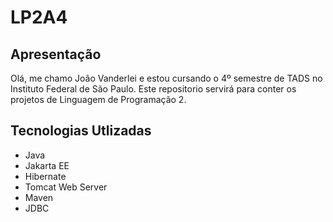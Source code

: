 <h1>LP2A4</h1>
<h2> Apresentação </h2>
<p> Olá, me chamo João Vanderlei e estou cursando o 4º semestre de TADS no Instituto Federal de São Paulo. Este repositorio servirá para conter os projetos de Linguagem de Programação 2. 
<br>

<h2>Tecnologias Utlizadas</h2>
<ul>
  <li>Java</li>
  <li>Jakarta EE</li>
  <li>Hibernate</li>
  <li>Tomcat Web Server</li>
  <li>Maven</li>
  <li>JDBC</li>
</ul>
<br>
